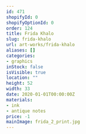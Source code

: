 ```yaml
---
id: 471
shopifyId: 0
shopifyOptionId: 0
order: 124
title: Frida Khalo
slug: frida-khalo
url: art-works/frida-khalo
aliases: []
categories:
- graphics
inStock: false
isVisible: true
location: ""
height: 52
width: 33
date: 2020-01-01T00:00:00Z
materials:
- ink
- antique notes
price: -1
mainImage: frida_2_print.jpg
---
```

